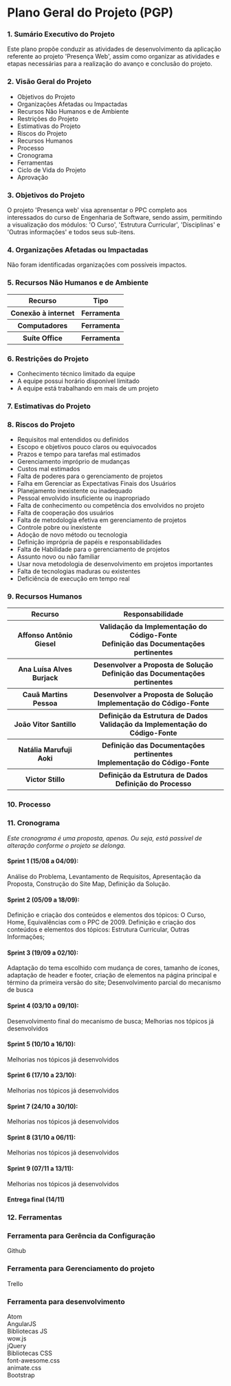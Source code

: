 # Plano Geral do Projeto (PGP)

### 1. Sumário Executivo do Projeto
Este plano propõe conduzir as atividades de desenvolvimento da aplicação referente ao projeto 'Presença Web', assim como organizar as atividades e etapas necessárias para a realização do avanço e conclusão do projeto.

### 2. Visão Geral do Projeto
* Objetivos do Projeto
* Organizações Afetadas ou Impactadas
* Recursos Não Humanos e de Ambiente
* Restrições do Projeto
* Estimativas do Projeto
* Riscos do Projeto
* Recursos Humanos
* Processo  
* Cronograma
* Ferramentas
* Ciclo de Vida do Projeto
* Aprovação

### 3. Objetivos do Projeto
O projeto 'Presença web' visa aprensentar o PPC completo aos interessados do curso de Engenharia de Software, sendo assim, permitindo a visualização dos módulos: 'O Curso', 'Estrutura Curricular', 'Disciplinas' e 'Outras informações' e todos seus sub-itens.


### 4. Organizações Afetadas ou Impactadas
Não foram identificadas organizações com possíveis impactos.

### 5. Recursos Não Humanos e de Ambiente

<table>
  <tr>
    <th>Recurso</th>
    <th>Tipo</th> 
  </tr>
  <tr>
    <th>Conexão à internet</th>
    <th>Ferramenta</th> 
  </tr>
  <tr>
    <th>Computadores</th>
    <th>Ferramenta</th> 
  </tr>
  <tr>
    <th>Suíte Office</th>
    <th>Ferramenta</th> 
  </tr>
</table>

### 6. Restrições do Projeto
* Conhecimento técnico limitado da equipe  
* A equipe possui horário disponível limitado  
* A equipe está trabalhando em mais de um projeto
  
### 7. Estimativas do Projeto

### 8. Riscos do Projeto
* Requisitos mal entendidos ou definidos
* Escopo e objetivos pouco claros ou equivocados
* Prazos e tempo para tarefas mal estimados
* Gerenciamento impróprio de mudanças
* Custos mal estimados
* Falta de poderes para o gerenciamento de projetos
* Falha em Gerenciar as Expectativas Finais dos Usuários
* Planejamento inexistente ou inadequado
* Pessoal envolvido insuficiente ou inapropriado
* Falta de conhecimento ou competência dos envolvidos no projeto
* Falta de cooperação dos usuários
* Falta de metodologia efetiva em gerenciamento de projetos
* Controle pobre ou inexistente
* Adoção de novo método ou tecnologia
* Definição imprópria de papéis e responsabilidades
* Falta de Habilidade para o gerenciamento de projetos
* Assunto novo ou não familiar
* Usar nova metodologia de desenvolvimento em projetos importantes
* Falta de tecnologias maduras ou existentes
* Deficiência de execução em tempo real

### 9. Recursos Humanos 
<table>
  <tr>
    <th>Recurso</th>
    <th>Responsabilidade</th> 
  </tr>
  <tr>
    <th>Affonso Antônio Giesel</th>
    <th>Validação da Implementação do Código-Fonte <br>Definição das Documentações pertinentes</th> 
  </tr>
  <tr>
    <th>Ana Luísa Alves Burjack</th>
    <th>Desenvolver a Proposta de Solução <br>Definição das Documentações pertinentes </th> 
  </tr>
  <tr>
    <th>Cauã Martins Pessoa</th>
    <th>Desenvolver a Proposta de Solução <br>Implementação do Código-Fonte</th> 
  </tr>
  <tr>
    <th>João Vitor Santillo</th>
    <th>Definição da Estrutura de Dados <br>Validação da Implementação do Código-Fonte</th> 
  </tr>
  <tr>
    <th>Natália Marufuji Aoki</th>
    <th>Definição das Documentações pertinentes <br>Implementação do Código-Fonte</th> 
  </tr>
  <tr>
    <th>Victor Stillo</th>
    <th>Definição da Estrutura de Dados <br> Definição do Processo</th> 
  </tr>
</table>

### 10. Processo  

### 11. Cronograma
_Este cronograma é uma proposta, apenas. Ou seja, está passível de alteração conforme o projeto se delonga._ 
#### Sprint 1 (15/08 a 04/09):  
Análise do Problema, Levantamento de Requisitos, Apresentação da Proposta, Construção do Site Map, Definição da Solução.  
#### Sprint 2 (05/09 a 18/09):  
Definição e criação dos conteúdos e elementos dos tópicos: O Curso, Home, Equivalências com o PPC de 2009. Definição e criação dos conteúdos e elementos dos tópicos: Estrutura Curricular, Outras Informações;  
#### Sprint 3 (19/09 a 02/10):  
Adaptação do tema escolhido com mudança de cores, tamanho de ícones, adaptação de header e footer, criação de elementos na página principal e término da primeira versão do site; Desenvolvimento parcial do mecanismo de busca  
#### Sprint 4 (03/10 a 09/10):   
Desenvolvimento final do mecanismo de busca; Melhorias nos tópicos já desenvolvidos  
#### Sprint 5 (10/10 a 16/10):  
Melhorias nos tópicos já desenvolvidos  
#### Sprint 6 (17/10 a 23/10):  
Melhorias nos tópicos já desenvolvidos  
#### Sprint 7 (24/10 a 30/10):  
Melhorias nos tópicos já desenvolvidos  
#### Sprint 8 (31/10 a 06/11):  
Melhorias nos tópicos já desenvolvidos  
#### Sprint 9 (07/11 a 13/11):  
Melhorias nos tópicos já desenvolvidos  
#### Entrega final (14/11)

### 12. Ferramentas

### Ferramenta para Gerência da Configuração  

Github  

### Ferramenta para Gerenciamento do projeto  

Trello  

### Ferramenta para desenvolvimento  

Atom  
AngularJS  
Bibliotecas JS  
wow.js  
jQuery  
Bibliotecas CSS  
font-awesome.css  
animate.css  
Bootstrap  
